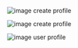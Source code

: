 ![image create profile](docs/images/mock_img_2.jpg)

![image create profile](docs/images/mock_img_3.jpg)

![image user profile](docs/images/mock_img_4.jpg)
